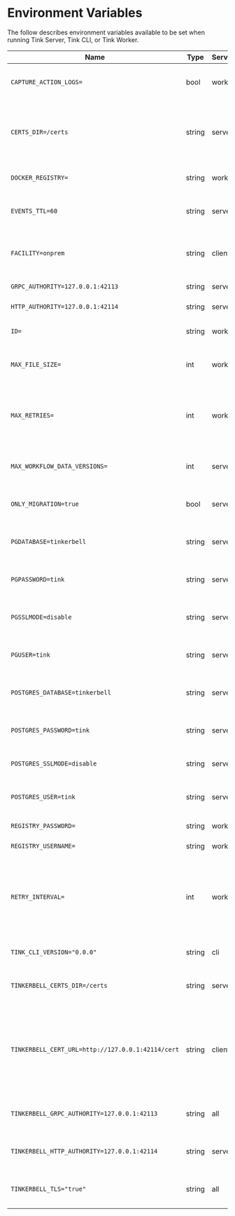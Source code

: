 # Environment Variables

The follow describes environment variables available to be set when running Tink Server, Tink CLI, or Tink Worker.

| Name                                              | Type   | Service(s) | Description                                                                                                                                   |
| ------------------------------------------------- | ------ | ---------- | --------------------------------------------------------------------------------------------------------------------------------------------- |
| `CAPTURE_ACTION_LOGS=`                            | bool   | worker     | capture action container output as part of worker logs                                                                                        |
| `CERTS_DIR=/certs`                                | string | server     | a directory which contains the `bundle.pem` and `server-key.pem` files, for use when running Tink with TLS                                    |
| `DOCKER_REGISTRY=`                                | string | worker     | the docker registry to use for pulling images                                                                                                 |
| `EVENTS_TTL=60`                                   | string | server     | purges the events in the events table that have passed this TTL in minutes                                                                    |
| `FACILITY=onprem`                                 | string | clients    | location for which the Tink server serves, deprecated in server                                                                               |
| `GRPC_AUTHORITY=127.0.0.1:42113`                  | string | server     | url of the Tink gRPC server                                                                                                                   |
| `HTTP_AUTHORITY=127.0.0.1:42114`                  | string | server     | url of the Tink HTTP server                                                                                                                   |
| `ID=`                                             | string | worker     | the id of the workflow to be executed                                                                                                         |
| `MAX_FILE_SIZE=`                                  | int    | worker     | the maximum size in bytes for the Tink worker data file                                                                                       |
| `MAX_RETRIES=`                                    | int    | worker     | the maximum number of retries for setting up connections and sending status reports to Tink Server                                            |
| `MAX_WORKFLOW_DATA_VERSIONS=`                     | int    | server     | maximum number of workflow data versions to be kept in database                                                                               |
| `ONLY_MIGRATION=true`                             | bool   | server     | if set to true, only POSTGRES migrations are executed                                                                                         |
| `PGDATABASE=tinkerbell`                           | string | server     | same as `POSTGRES_DATABASE`, deprecated in server                                                                                             |
| `PGPASSWORD=tink`                                 | string | server     | same as `POSTGRES_PASSWORD`, deprecated in server                                                                                             |
| `PGSSLMODE=disable`                               | string | server     | same as `POSTGRES_SSLMODE`, deprecated in server                                                                                              |
| `PGUSER=tink`                                     | string | server     | same as `POSTGRES_USER`, deprecated in server                                                                                                 |
| `POSTGRES_DATABASE=tinkerbell`                    | string | server     | name of the PostgreSQL database for use in the Tink server                                                                                    |
| `POSTGRES_PASSWORD=tink`                          | string | server     | PostgreSQL password for connecting to the DB                                                                                                  |
| `POSTGRES_SSLMODE=disable`                        | string | server     | sets the PostgreSQL SSL priority [docs](https://www.postgresql.org/docs/10/libpq-connect.html#LIBPQ-CONNECT-SSLMODE)                          |
| `POSTGRES_USER=tink`                              | string | server     | PostgreSQL username for connecting to the DB                                                                                                  |
| `REGISTRY_PASSWORD=`                              | string | worker     | the password for the docker registry                                                                                                          |
| `REGISTRY_USERNAME=`                              | string | worker     | the username for the docker registry                                                                                                          |
| `RETRY_INTERVAL=`                                 | int    | worker     | the interval in seconds between retries for setting up connections to, querying for workflows from, and sending status reports to Tink Server |
| `TINK_CLI_VERSION="0.0.0"`                        | string | cli        | if set to `0.0.0`, the old get command is used                                                                                                |
| `TINKERBELL_CERTS_DIR=/certs`                     | string | server     | same as `CERTS_DIR`, deprecated in server                                                                                                     |
| `TINKERBELL_CERT_URL=http://127.0.0.1:42114/cert` | string | clients    | url from which to get a TLS certificate, needed when Tink Server's TLS cert is signed by an unknown certificate authority, ie self-signed     |
| `TINKERBELL_GRPC_AUTHORITY=127.0.0.1:42113`       | string | all        | same as `GRPC_AUTHORITY`, deprecated in server                                                                                                |
| `TINKERBELL_HTTP_AUTHORITY=127.0.0.1:42114`       | string | server     | same as `HTTP_AUTHORITY`, deprecated in server                                                                                                |
| `TINKERBELL_TLS="true"`                           | string | all        | configures grpc service or client connections for tls vs plaintext                                                                            |
